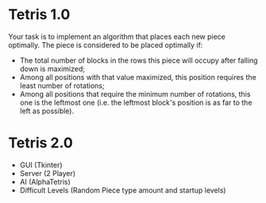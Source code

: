 # Tetris 1.0

Your task is to implement an algorithm that places each new piece optimally. The piece is considered to be placed optimally if:

- The total number of blocks in the rows this piece will occupy after falling down is maximized;
- Among all positions with that value maximized, this position requires the least number of rotations;
- Among all positions that require the minimum number of rotations, this one is the leftmost one (i.e. the leftmost block's position is as far to the left as possible).

# Tetris 2.0

- GUI (Tkinter)
- Server (2 Player)
- AI (AlphaTetris)
- Difficult Levels (Random Piece type amount and startup levels)

 
